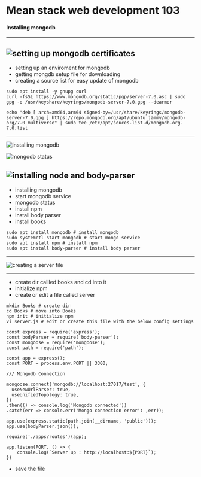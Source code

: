 # Mean stack web development 103

#### Installing mongodb

---
![setting up mongodb certificates](https://github.com/user-attachments/assets/8b5e6933-31a0-4263-a77b-ff8437a4e4a7)
---
+ setting up an enviroment for mongodb
+ getting mongdb setup file for downloading
+ creating a source list for easy update of mongodb
```
sudo apt install -y gnupg curl
curl -fsSL https://www.mongodb.org/static/pgp/server-7.0.asc | sudo gpg -o /usr/keyshare/keyrings/mongodb-server-7.0.gpg --dearmor

echo "deb [ arch=amd64,arm64 signed-by=/usr/share/keyrings/mongodb-server-7.0.gpg ] https://repo.mongodb.org/apt/ubuntu jammy/mongodb-org/7.0 multiverse" | sudo tee /etc/apt/souces.list.d/mongodb-org-7.0.list
```
---
![installing mongodb](https://github.com/user-attachments/assets/eaff2125-d29e-4797-b048-6414d4bd5f8d)

![mongodb status](https://github.com/user-attachments/assets/35605fca-5190-4779-8e94-8372a13e02b0)

![installing node and body-parser](https://github.com/user-attachments/assets/21003695-1192-4e48-afc0-06db0b751590)
---
+ installing mongodb
+ start mongodb service
+ mongodb status
+ install npm
+ install body parser
+ install books

```
sudo apt install mongodb # install mongodb
sudo systemctl start mongodb # start mongo service
sudo apt install npm # install npm
sudo apt install body-parser # install body parser
```
---
![creating a server file](https://github.com/user-attachments/assets/93ea696c-723c-4ff1-b0c6-abc0d27661ca)

---

+ create dir callled books and cd into it
+ initialize npm
+ create or edit a file called server
```
mkdir Books # create dir
cd Books # move into Books
npm init # initialize npm
vi server.js # edit or create this file with the below config settings

const express = require('express');
const bodyParser = require('body-parser');
const mongoose = require('mongoose');
const path = require('path');

const app = express();
const PORT = process.env.PORT || 3300;

/// Mongodb Connection

mongoose.connect('mongodb://localhost:27017/test', {
  useNewUrlParser: true,
  useUnifiedTopology: true,
})
.then(() => console.log('Mongodb connected'))
.catch(err => console.err('Mongo connection error': ,err));

app.use(express.static(path.join(__dirname, 'public')));
app.use(bodyParser.json());

require('./apps/routes')(app);

app.listen(PORT, () => {
    console.log(`Server up : http://localhost:${PORT}`);
})
```

+ save the file


